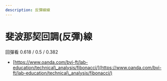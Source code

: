 ```yaml
---
description: 反彈線線
---
```


# 斐波那契回調(反彈)線

回彈看 0.618 / 0.5 / 0.382

* [https://www.oanda.com/bvi-ft/lab-education/technical\_analysis/fibonacci/](https://www.oanda.com/bvi-ft/lab-education/technical\_analysis/fibonacci/)
